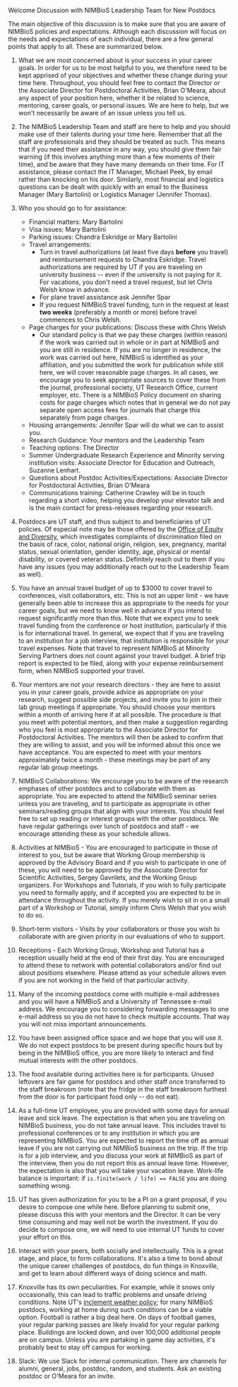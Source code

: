Welcome Discussion with NIMBioS Leadership Team for New Postdocs

The main objective of this discussion is to make sure that you are aware of NIMBioS policies and expectations. Although each discussion will focus on the needs and expectations of each individual, there are a few general points that apply to all. These are summarized below.

1. What we are most concerned about is your success in your career goals. In order for us to be most helpful to you, we therefore need to be kept apprised of your objectives and whether these change during your time here. Throughout, you should feel free to contact the Director or the Associate Director for Postdoctoral Activities, Brian O'Meara, about any aspect of your position here, whether it be related to science, mentoring, career goals, or personal issues. We are here to help, but we won't necessarily be aware of an issue unless you tell us.

2. The NIMBioS Leadership Team and staff are here to help and you should make use of their talents during your time here. Remember that all the staff are professionals and they should be treated as such. This means that if you need their assistance in any way, you should give them fair warning (if this involves anything more than a few moments of their time), and be aware that they have many demands on their time. For IT assistance, please contact the IT Manager, Michael Peek, by email rather than knocking on his door. Similarly, most financial and logistics questions can be dealt with quickly with an email to the Business Manager (Mary Bartolini) or Logistics Manager (Jennifer Thomas).

3. Who you should go to for assistance:

    * Financial matters: Mary Bartolini
    * Visa issues: Mary Bartolini
    * Parking issues: Chandra Eskridge or Mary Bartolini
    * Travel arrangements:
        * Turn in travel authorizations (at least five days **before** you travel) and reimbursement requests to Chandra Eskridge. Travel authorizations are required by UT if you are traveling on university business -- even if the university is not paying for it. For vacations, you don't need a travel request, but let Chris Welsh know in advance.
        * For plane travel assistance ask Jennifer Spar
        * If you request NIMBioS travel funding, turn in the request at least **two weeks** (preferably a month or more) before travel commences to Chris Welsh.
    * Page charges for your publications: Discuss these with Chris Welsh
        * Our standard policy is that we pay these charges (within reason) if the work was carried out in whole or in part at NIMBioS and you are still in residence. If you are no longer in residence, the work was carried out here, NIMBioS is identified as your affiliation, and you submitted the work for publication while still here, we will cover reasonable page charges. In all cases, we encourage you to seek appropriate sources to cover these from the journal, professional society, UT Research Office, current employer, etc. There is a NIMBioS Policy document on sharing costs for page charges which notes that in general we do not pay separate open access fees for journals that charge this separately from page charges.
    * Housing arrangements: Jennifer Spar will do what we can to assist you.
    * Research Guidance: Your mentors and the Leadership Team
    * Teaching options: The Director
    * Summer Undergraduate Research Experience and Minority serving institution visits: Associate Director for Education and Outreach, Suzanne Lenhart.
    * Questions about Postdoc Activities/Expectations: Associate Director for Postdoctoral Activities, Brian O'Meara
    * Communications training: Catherine Crawley will be in touch regarding a short video, helping you develop your elevator talk and is the main contact for press-releases regarding your research.

4. Postdocs are UT staff, and thus subject to and beneficiaries of UT policies. Of especial note may be those offered by the [Office of Equity and Diversity](http://oed.utk.edu), which investigates complaints of discrimination filed on the basis of race, color, national origin, religion, sex, pregnancy, marital status, sexual orientation, gender identity, age, physical or mental disability, or covered veteran status. Definitely reach out to them if you have any issues (you may additionally reach out to the Leadership Team as well).

5. You have an annual travel budget of up to $3000 to cover travel to conferences, visit collaborators, etc. This is not an upper limit - we have generally been able to increase this as appropriate to the needs for your career goals, but we need to know well in advance if you intend to request significantly more than this. Note that we expect you to seek travel funding from the conference or host institution, particularly if this is for international travel. In general, we expect that if you are traveling to an institution for a job interview, that institution is responsible for your travel expenses. Note that travel to represent NIMBioS at Minority Serving Partners does not count against your travel budget.  A brief trip report is expected to be filed, along with your expense reimbursement form, when NIMBioS supported your travel.

6. Your mentors are not your research directors - they are here to assist you in your career goals, provide advice as appropriate on your research, suggest possible side projects, and invite you to join in their lab group meetings if appropriate. You should choose your mentors within a month of arriving here if at all possible. The procedure is that you meet with potential mentors, and then make a suggestion regarding who you feel is most appropriate to the Associate Director for Postdoctoral Activities. The mentors will then be asked to confirm that they are willing to assist, and you will be informed about this once we have acceptance. You are expected to meet with your mentors approximately twice a month - these meetings may be part of any regular lab group meetings.

7. NIMBioS Collaborations: We encourage you to be aware of the research emphases of other postdocs and to collaborate with them as appropriate. You are expected to attend the NIMBioS seminar series unless you are traveling, and to participate as appropriate in other seminars/reading groups that align with your interests. You should feel free to set up reading or interest groups with the other postdocs. We have regular gatherings over lunch of postdocs and staff - we encourage attending these as your schedule allows.

8. Activities at NIMBioS - You are encouraged to participate in those of interest to you, but be aware that Working Group membership is approved by the Advisory Board and if you wish to participate in one of these, you will need to be approved by the Associate Director for Scientific Activities, Sergey Gavrilets, and the Working Group organizers. For Workshops and Tutorials, if you wish to fully participate you need to formally apply, and if accepted you are expected to be in attendance throughout the activity. If you merely wish to sit in on a small part of a Workshop or Tutorial, simply inform Chris Welsh that you wish to do so.

9. Short-term visitors - Visits by your collaborators or those you wish to collaborate with are given priority in our evaluations of who to support.

10. Receptions - Each Working Group, Workshop and Tutorial has a reception usually held at the end of their first day. You are encouraged to attend these to network with potential collaborators and/or find out about positions elsewhere. Please attend as your schedule allows even if you are not working in the field of that particular activity.

11.  Many of the incoming postdocs come with multiple e-mail addresses and you will have a NIMBioS and a University of Tennessee e-mail address.  We encourage you to considering forwarding messages to one e-mail address so you do not have to check multiple accounts.  That way you will not miss important announcements.

12. You have been assigned office space and we hope that you will use it.  We do not expect postdocs to be present during specific hours but by being in the NIMBioS office, you are more likely to interact and find mutual interests with the other postdocs.

13. The food available during activities here is for participants. Unused leftovers are fair game for postdocs and other staff once transferred to the staff breakroom (note that the fridge in the staff breakroom furthest from the door is for participant food only -- do not eat).

14. As a full-time UT employee, you are provided with some days for annual leave and sick leave. The expectation is that when you are traveling on NIMBioS business, you do not take annual leave. This includes travel to professional conferences or to any institution in which you are representing NIMBioS. You are expected to report the time off as annual leave if you are not carrying out NIMBioS business on the trip. If the trip is for a job interview, and you discuss your work at NIMBioS as part of the interview, then you do not report this as annual leave time. However, the expectation is also that you will take your vacation leave. Work-life balance is important: if `is.finite(work / life) == FALSE` you are doing something wrong.

15. UT has given authorization for you to be a PI on a grant proposal, if you desire to compose one while here. Before planning to submit one, please discuss this with your mentors and the Director. It can be very time consuming and may well not be worth the investment. If you do decide to compose one, we will need to use internal UT funds to cover your effort on this.

16. Interact with your peers, both socially and intellectually. This is a great stage, and place, to form collaborations. It's also a time to bond about the unique career challenges of postdocs, do fun things in Knoxville, and get to learn about different ways of doing science and math.

17. Knoxville has its own peculiarities. For example, while it snows only occasionally, this can lead to traffic problems and unsafe driving conditions. Note UT's [inclement weather policy](http://safety.utk.edu/emergency-management/inclement-weather-policy/); for many NIMBioS postdocs, working at home during such conditions can be a viable option. Football is rather a big deal here. On days of football games, your regular parking passes are likely invalid for your regular parking place. Buildings are locked down, and over 100,000 additional people are on campus. Unless you are partaking in game day activities, it's probably best to stay off campus for working.

18. Slack: We use Slack for internal communication. There are channels for alumni, general, jobs, postdoc, random, and students. Ask an existing postdoc or O'Meara for an invite.
